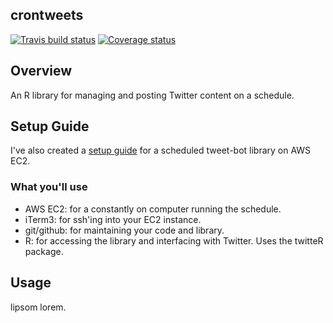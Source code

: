 ## crontweets
[![Travis build status](https://travis-ci.org/bestdan/crontweets.svg?branch=master)](https://travis-ci.org/bestdan/crontweets)
[![Coverage status](https://codecov.io/gh/bestdan/crontweets/branch/master/graph/badge.svg)](https://codecov.io/github/bestdan/crontweets?branch=master)

## Overview
An R library for managing and posting Twitter content on a schedule.  

## Setup Guide
I've also created a [setup guide](Setup.md) for a scheduled tweet-bot library on AWS EC2.

### What you'll use

- AWS EC2: for a constantly on computer running the schedule.  
- iTerm3: for ssh'ing into your EC2 instance.  
- git/github: for maintaining your code and library.  
- R: for accessing the library and interfacing with Twitter. Uses the twitteR package.  


## Usage
lipsom lorem. 